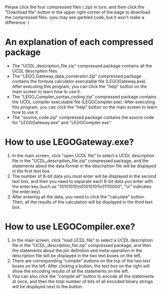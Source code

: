   Please click the four compressed files (.zip) in turn, and then click the "Download file" button in the upper right corner of the page to download the compressed files. (you may see garbled code, but it won't make a difference. )
# An explanation of each compressed package
- The "UCDL_description_file.zip" compressed package contains all the UCDL description files.
- The "LEGO_Gateway_data_conversion.zip" compressed package contains the formula calculator executable file (LEGOGateway.exe). After executing this program, you can click the "help" button on the main screen to learn how to use it.
- The "LEGO_Compiler_syntax_coding.zip" compressed package contains the UCDL compiler executable file (LEGOCompiler.exe). After executing this program, you can click the "help" button on the main screen to learn how to use it.
- The "source_code.zip" compressed package contains the source code for "LEGOGateway.exe" and "LEGOCompiler.exe".

# How to use LEGOGateway.exe?
1. In the main screen, click "open UCDL file" to select a UCDL description file in the "UCDL_description_file.zip" compressed package, and the statements about the data format in the description file will be displayed in the first text box.
2. The number of 8-bit data you must enter will be displayed in the second text box, and then you need to separate each 8-bit data you enter with the enter key.(such as "10101010\n01010101\n11110000", "\n" indicates the enter key)
3. After entering all the data, you need to click the "calculate" button. Then, all the results of the calculation will be displayed in the third text box.

# How to use LEGOCompiler.exe?
1. In the main screen, click "load UCDL file" to select a UCDL description file in the "UCDL_description_file.zip" compressed package, and then the statements about the pin definition and meta-operation in the description file will be displayed in the two text boxes on the left.
2. There are corresponding "compile" buttons on the top of the two text boxes on the left. After clicking a button, the text box on the right will show the encoding results of all the statements on the left.
3. You can also click the "compile all" button to encode all the statements at once, and then the total number of bits of all encoded binary strings will be displayed next to the button.
